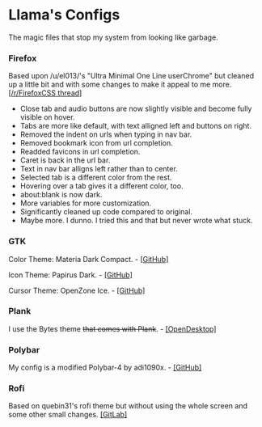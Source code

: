 # Llama's Configs
The magic files that stop my system from looking like garbage.

### Firefox
Based upon /u/el013/'s "Ultra Minimal One Line userChrome" but cleaned up a little bit and with some changes to make it appeal to me more. [[/r/FirefoxCSS thread]](https://www.reddit.com/r/FirefoxCSS/comments/g0o4sg/ultra_minimal_one_line_userchrome_macos_firefox/)

 * Close tab and audio buttons are now slightly visible and become fully visible on hover.
 * Tabs are more like default, with text alligned left and buttons on right.
 * Removed the indent on urls when typing in nav bar.
 * Removed bookmark icon from url completion.
 * Readded favicons in url completion.
 * Caret is back in the url bar.
 * Text in nav bar alligns left rather than to center.
 * Selected tab is a different color from the rest.
 * Hovering over a tab gives it a different color, too.
 * about:blank is now dark.
 * More variables for more customization.
 * Significantly cleaned up code compared to original.
 * Maybe more. I dunno. I tried this and that but never wrote what stuck.

### GTK
Color Theme: Materia Dark Compact. - [[GitHub]](https://github.com/nana-4/materia-theme)

Icon Theme: Papirus Dark. - [[GitHub]](https://github.com/PapirusDevelopmentTeam/papirus-icon-theme)

Cursor Theme: OpenZone Ice. - [[GitHub]](https://github.com/ducakar/openzone-cursors)

### Plank
I use the Bytes theme ~~that comes with Plank~~. - [[OpenDesktop]](https://www.opendesktop.org/p/999999/)

### Polybar
My config is a modified Polybar-4 by adi1090x. - [[GitHub]](https://github.com/adi1090x/polybar-themes)

### Rofi
Based on quebin31's rofi theme but without using the whole screen and some other small changes. [[GitLab]](https://gitlab.com/quebin31/dotfiles)
